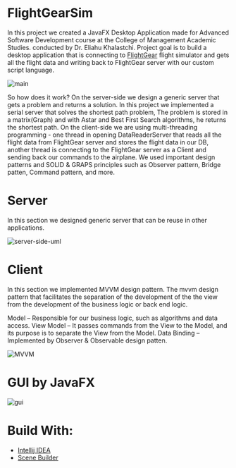 # FlightGearSim

In this project we created a JavaFX Desktop Application made for Advanced Software Development course at the College of Management Academic Studies.
conducted by Dr. Eliahu Khalastchi.
Project goal is to build a desktop application that is connecting to <a href="https://www.flightgear.org/" alt="FlightGear.org">FlightGear</a> flight simulator and gets all the flight data and writing back to FlightGear server with our custom script language.


![main](https://user-images.githubusercontent.com/63789569/123982315-96693d80-d9cb-11eb-8ffb-8bb060775fb2.png)



So how does it work?
On the server-side we design a generic server that gets a problem and returns a solution. In this project we implemented a serial server that solves the shortest path problem, The problem is stored in a matrix(Graph) and with Astar and Best First Search algorithms, he returns the shortest path.
On the client-side we are using multi-threading programming - one thread in opening DataReaderServer that reads all the flight data from FlightGear server and stores the flight data in our DB, another thread is connecting to the FlightGear server as a Client and sending back our commands to the airplane. We used important design patterns and SOLID & GRAPS principles such as Observer pattern, Bridge patten, Command pattern, and more.


# Server 

In this section we designed generic server that can be reuse in other applications.

![server-side-uml](https://user-images.githubusercontent.com/63789569/123982922-1c858400-d9cc-11eb-9816-c876065b965f.png)


# Client

In this section we implemented MVVM design pattern. The mvvm design pattern that facilitates the separation of the development of the the view from the development of the business logic or back end logic.

Model – Responsible for our business logic, such as algorithms and data access.
View Model – It passes commands from the View to the Model, and its purpose is to separate the View from the Model.
Data Binding – Implemented by Observer & Observable design patten.

![MVVM](https://user-images.githubusercontent.com/63789569/123982952-23ac9200-d9cc-11eb-90cf-5488674fb354.png)



# GUI by JavaFX


![gui](https://user-images.githubusercontent.com/63789569/123983000-31621780-d9cc-11eb-9c8d-24b69bba8f6a.png)


# Build With:
<ul>
  <a href="https://www.jetbrains.com/idea/"><li>Intellij IDEA</li><a>
    <a href="https://gluonhq.com/products/scene-builder/">  <li> Scene Builder</li></a>
</ul>
